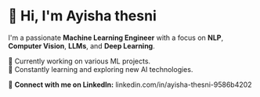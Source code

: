 # 👋 Hi, I'm Ayisha thesni

I'm a passionate **Machine Learning Engineer** with a focus on **NLP**, **Computer Vision**, **LLMs**, and **Deep Learning**.

🔭 Currently working on various ML projects.  
🌱 Constantly learning and exploring new AI technologies.

🔗 **Connect with me on LinkedIn:** linkedin.com/in/ayisha-thesni-9586b4202
